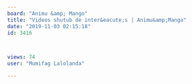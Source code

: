 ```yaml
---
board: "Animu &amp; Mango"
title: "Videos shutub de inter&eacute;s | Animu&amp;Mango"
date: "2019-11-03 02:15:18"
id: 3416



views: 74
user: "Mumifag Lalolanda"

---
```

